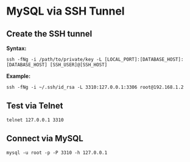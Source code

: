 # MySQL via SSH Tunnel #

## Create the SSH tunnel ##

**Syntax:**

	ssh -fNg -i /path/to/private/key -L [LOCAL_PORT]:[DATABASE_HOST]:[DATABASE_HOST] [SSH_USER]@[SSH_HOST]

**Example:**

	ssh -fNg -i ~/.ssh/id_rsa -L 3310:127.0.0.1:3306 root@192.168.1.2

## Test via Telnet ##

	telnet 127.0.0.1 3310

## Connect via MySQL ##

	mysql -u root -p -P 3310 -h 127.0.0.1